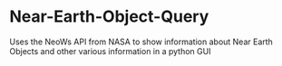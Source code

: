 # Near-Earth-Object-Query
Uses the NeoWs API from NASA to show information about Near Earth Objects and other various information in a python GUI
